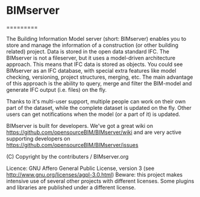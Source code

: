 # BIMserver
=========

The Building Information Model server (short: BIMserver) enables you to store and manage the information of a construction (or other building related) project. Data is stored in the open data standard IFC. The BIMserver is not a fileserver, but it uses a model-driven architecture approach. This means that IFC data is stored as objects. You could see BIMserver as an IFC database, with special extra features like model checking, versioning, project structures, merging, etc. The main advantage of this approach is the ability to query, merge and filter the BIM-model and generate IFC output (i.e. files) on the fly.

Thanks to it's multi-user support, multiple people can work on their own part of the dataset, while the complete dataset is updated on the fly. Other users can get notifications when the model (or a part of it) is updated. 

BIMserver is built for developers. We've got a great wiki on https://github.com/opensourceBIM/BIMserver/wiki and are very active supporting developers on https://github.com/opensourceBIM/BIMserver/issues 

(C) Copyright by the contributers / BIMserver.org

Licence: GNU Affero General Public License, version 3 (see http://www.gnu.org/licenses/agpl-3.0.html)
Beware: this project makes intensive use of several other projects with different licenses. Some plugins and libraries are published under a different license.
